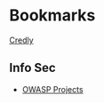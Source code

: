 # Bookmarks
[Credly](https://www.credly.com/earner/dashboard)
## Info Sec
- [OWASP Projects](https://owasp.org/projects/)
